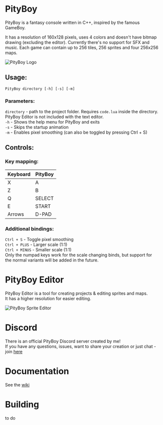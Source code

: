 # PityBoy
PityBoy is a fantasy console written in C++, inspired by the famous GameBoy.

It has a resolution of 160x128 pixels, uses 4 colors and doesn't have bitmap drawing (excluding the editor). Currently there's no support for SFX and music.
Each game can contain up to 256 tiles, 256 sprites and four 256x256 maps.

![PityBoy Logo](https://user-images.githubusercontent.com/46056766/130839283-62d9a684-3b3f-4638-975c-cdc8c4d9900d.png)

## Usage:
`PityBoy directory [-h] [-s] [-m]`

### Parameters:
`directory` - path to the project folder. Requires `code.lua` inside the directory. PityBoy Editor is not included with the text editor.  
`-h` - Shows the help menu for PityBoy and exits  
`-s` - Skips the startup animation  
`-m` - Enables pixel smoothing (can also be toggled by pressing Ctrl + S)

## Controls:
### Key mapping:

| Keyboard | PityBoy |
| -------- | ------- |
| X        | A       |
| Z        | B       |
| Q        | SELECT  |
| E        | START   |
| Arrows   | D-PAD   |

### Additional bindings:
`Ctrl + S` - Toggle pixel smoothing  
`Ctrl + PLUS` - Larger scale (1:1)  
`Ctrl + MINUS` - Smaller scale (1:1)  
Only the numpad keys work for the scale changing binds, but support for the normal variants will be added in the future.

# PityBoy Editor
PityBoy Editor is a tool for creating projects & editing sprites and maps.  
It has a higher resolution for easier editing.

![PityBoy Sprite Editor](https://user-images.githubusercontent.com/46056766/130841440-15a29074-307c-41ed-88a9-5a240b42260c.png)

# Discord
There is an official PityBoy Discord server created by me!  
If you have any questions, issues, want to share your creation or just chat - join [here](https://discord.gg/5Kxb9qzHKW)

# Documentation
See the [wiki](https://github.com/maniek207/PityBoy/wiki)

# Building
to do